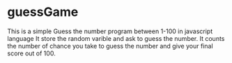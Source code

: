 # guessGame
This is a simple Guess the number program between 1-100 in javascript language
It store the random varible and ask to guess the number.
It counts the number of chance you take to guess the number and give your final score out of 100. 
